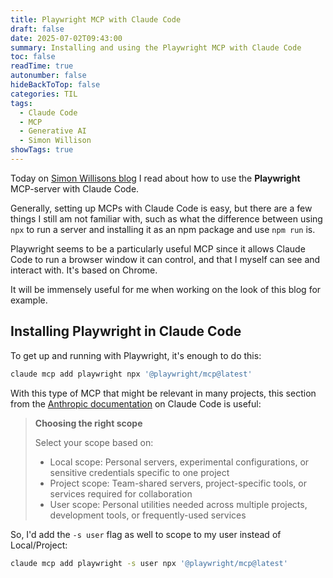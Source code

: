 ```yaml
---
title: Playwright MCP with Claude Code
draft: false
date: 2025-07-02T09:43:00
summary: Installing and using the Playwright MCP with Claude Code
toc: false
readTime: true
autonumber: false
hideBackToTop: false
categories: TIL
tags:
  - Claude Code
  - MCP
  - Generative AI
  - Simon Willison
showTags: true
---
```

Today on [Simon Willisons blog](https://simonwillison.net/2025/Jul/1/using-playwright-mcp-with-claude-code) I read about how to use the **Playwright** MCP-server with Claude Code.

Generally, setting up MCPs with Claude Code is easy, but there are a few things I still am not familiar with, such as what the difference between using `npx` to run a server and installing it as an npm package and use `npm run` is.

Playwright seems to be a particularly useful MCP since it allows Claude Code to run a browser window it can control, and that I myself can see and interact with. It's based on Chrome.

It will be immensely useful for me when working on the look of this blog for example.

## Installing Playwright in Claude Code
To get up and running with Playwright, it's enough to do this:

```zsh
claude mcp add playwright npx '@playwright/mcp@latest'
```

With this type of MCP that might be relevant in many projects, this section from the [Anthropic documentation](https://docs.anthropic.com/en/docs/claude-code/mcp#choosing-the-right-scope) on Claude Code is useful:

> **Choosing the right scope**
>
> Select your scope based on:
> - Local scope: Personal servers, experimental configurations, or sensitive credentials specific to one project
> - Project scope: Team-shared servers, project-specific tools, or services required for collaboration
> - User scope: Personal utilities needed across multiple projects, development tools, or frequently-used services

So, I'd add the `-s user` flag as well to scope to my user instead of Local/Project:

```zsh
claude mcp add playwright -s user npx '@playwright/mcp@latest'
```
